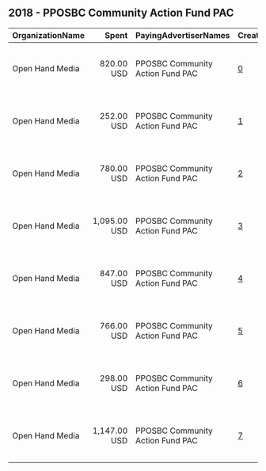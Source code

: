 ## 2018 - PPOSBC Community Action Fund PAC 
|OrganizationName|Spent|PayingAdvertiserNames|CreativeUrls|Impressions|Genders|AgeBrackets|CountryCodes|BillingAddresses|CandidateBallotInformation|
|:---|---:|:---|:---|---:|:---|:---|:---|:---|:---|
|Open Hand Media|820.00 USD|PPOSBC Community Action Fund PAC|[0](https://www.snap.com/political-ads/asset/11c5dc080388b2f9ead75debb406253f3319361ee5e4eea6f23bb8f848c4ba8e?mediaType=mov)|194,210|FEMALE|18+|united states|"235 E. Broadway, Suite 320, Long Beach, CA,Long Beach,90803,US"||
|Open Hand Media|252.00 USD|PPOSBC Community Action Fund PAC|[1](https://www.snap.com/political-ads/asset/561af4fd2bd857e26624629003dbacc6389760d2e5881543d1c9c852c0b90754?mediaType=mov)|71,739|FEMALE|18+|united states|"235 E. Broadway, Suite 320, Long Beach, CA,Long Beach,90803,US"||
|Open Hand Media|780.00 USD|PPOSBC Community Action Fund PAC|[2](https://www.snap.com/political-ads/asset/26f31aaf27bf831bc381f02f5f38eddb4db37c926e244fbf157ca4c53a345b9f?mediaType=mov)|184,526|FEMALE|18+|united states|"235 E. Broadway, Suite 320, Long Beach, CA,Long Beach,90803,US"||
|Open Hand Media|1,095.00 USD|PPOSBC Community Action Fund PAC|[3](https://www.snap.com/political-ads/asset/da28aa3f9055f67151ca947397e92eb3a08b47113d546be8ff82e03238a46994?mediaType=mov)|290,781||18-25|united states|"235 E. Broadway, Suite 320, Long Beach, CA,Long Beach,90803,US"||
|Open Hand Media|847.00 USD|PPOSBC Community Action Fund PAC|[4](https://www.snap.com/political-ads/asset/d0eca761363315eaa56b4b1240adde64d3320a9235df26265bc397e0f2bf00f8?mediaType=mov)|206,049|FEMALE|18+|united states|"235 E. Broadway, Suite 320, Long Beach, CA,Long Beach,90803,US"||
|Open Hand Media|766.00 USD|PPOSBC Community Action Fund PAC|[5](https://www.snap.com/political-ads/asset/24d8215e5cb31c1afdce2ab47e853f3b91baec01aec7eae3a6998e2e9f724b50?mediaType=mov)|190,026|FEMALE|18+|united states|"235 E. Broadway, Suite 320, Long Beach, CA,Long Beach,90803,US"||
|Open Hand Media|298.00 USD|PPOSBC Community Action Fund PAC|[6](https://www.snap.com/political-ads/asset/a78973fd8768f3e3d39f57c067e0f4d41951a05c1cab3eceb6ab5b6e2d18d351?mediaType=mov)|77,563|FEMALE|18+|united states|"235 E. Broadway, Suite 320, Long Beach, CA,Long Beach,90803,US"||
|Open Hand Media|1,147.00 USD|PPOSBC Community Action Fund PAC|[7](https://www.snap.com/political-ads/asset/049d08ffd0d5642fa4254fb7482dd7baad0a62ee1f1ea60ebe712160a7df0f33?mediaType=mov)|307,473||18-25|united states|"235 E. Broadway, Suite 320, Long Beach, CA,Long Beach,90803,US"||
